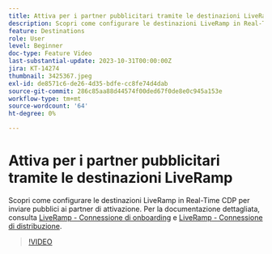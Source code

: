 ```yaml
---
title: Attiva per i partner pubblicitari tramite le destinazioni LiveRamp
description: Scopri come configurare le destinazioni LiveRamp in Real-Time CDP per inviare pubblici ai partner di attivazione.
feature: Destinations
role: User
level: Beginner
doc-type: Feature Video
last-substantial-update: 2023-10-31T00:00:00Z
jira: KT-14274
thumbnail: 3425367.jpeg
exl-id: de8571c6-de26-4d35-bdfe-cc8fe74d4dab
source-git-commit: 286c85aa88d44574f00ded67f0de8e0c945a153e
workflow-type: tm+mt
source-wordcount: '64'
ht-degree: 0%

---
```


# Attiva per i partner pubblicitari tramite le destinazioni LiveRamp

Scopri come configurare le destinazioni LiveRamp in Real-Time CDP per inviare pubblici ai partner di attivazione. Per la documentazione dettagliata, consulta [LiveRamp - Connessione di onboarding](https://experienceleague.adobe.com/docs/experience-platform/destinations/catalog/advertising/liveramp-onboarding.html?lang=it) e [LiveRamp - Connessione di distribuzione](https://experienceleague.adobe.com/docs/experience-platform/destinations/catalog/advertising/liveramp-distribution.html?lang=it).

>[!VIDEO](https://video.tv.adobe.com/v/3425367/?learn=on&enablevpops)
